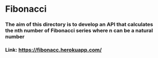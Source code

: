 # Fibonacci
### The aim of this directory is to develop an API that calculates the nth number of Fibonacci series where n can be a natural number

### Link: https://fibonacc.herokuapp.com/
